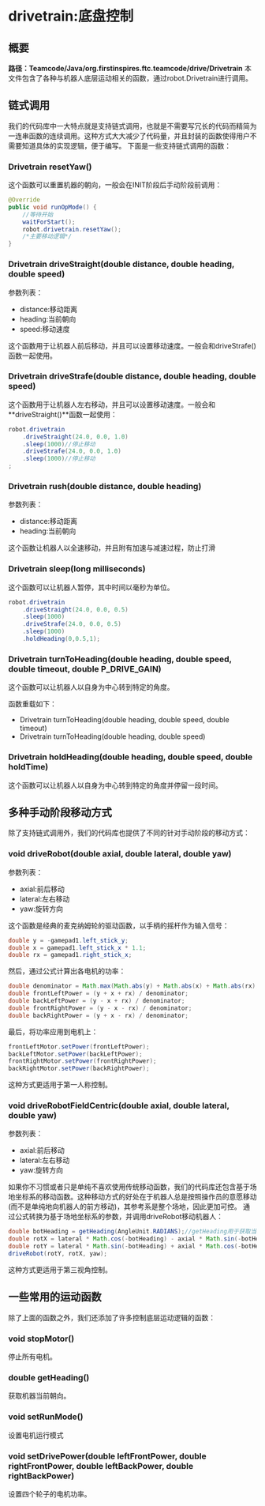 # drivetrain:底盘控制

## 概要
**路径：Teamcode/Java/org.firstinspires.ftc.teamcode/drive/Drivetrain**
本文件包含了各种与机器人底层运动相关的函数，通过robot.Drivetrain进行调用。
## 链式调用
我们的代码库中一大特点就是支持链式调用，也就是不需要写冗长的代码而精简为一连串函数的连续调用。这种方式大大减少了代码量，并且封装的函数使得用户不需要知道具体的实现逻辑，便于编写。
下面是一些支持链式调用的函数：
### Drivetrain resetYaw()
这个函数可以重置机器的朝向，一般会在INIT阶段后手动阶段前调用：
```java
@Override
public void runOpMode() {
    //等待开始
    waitForStart();
    robot.drivetrain.resetYaw();
    /*主要移动逻辑*/
}
```
### Drivetrain driveStraight(double distance, double heading, double speed)
参数列表：
- distance:移动距离
- heading:当前朝向
- speed:移动速度

这个函数用于让机器人前后移动，并且可以设置移动速度。一般会和driveStrafe()函数一起使用。
### Drivetrain driveStrafe(double distance, double heading, double speed)
这个函数用于让机器人左右移动，并且可以设置移动速度。一般会和**driveStraight()**函数一起使用：
```java
robot.drivetrain
    .driveStraight(24.0, 0.0, 1.0)
    .sleep(1000)//停止移动
    .driveStrafe(24.0, 0.0, 1.0)
    .sleep(1000)//停止移动
;
```
### Drivetrain rush(double distance, double heading)
参数列表：
- distance:移动距离
- heading:当前朝向

这个函数让机器人以全速移动，并且附有加速与减速过程，防止打滑
### Drivetrain sleep(long milliseconds)
这个函数可以让机器人暂停，其中时间以毫秒为单位。
```java
robot.drivetrain
    .driveStraight(24.0, 0.0, 0.5)
    .sleep(1000)
    .driveStrafe(24.0, 0.0, 0.5)
    .sleep(1000)
    .holdHeading(0,0.5,1);
```
### Drivetrain turnToHeading(double heading, double speed, double timeout, double P_DRIVE_GAIN)
这个函数可以让机器人以自身为中心转到特定的角度。

函数重载如下：
- Drivetrain turnToHeading(double heading, double speed, double timeout)
- Drivetrain turnToHeading(double heading, double speed)
### Drivetrain holdHeading(double heading, double speed, double holdTime)
这个函数可以让机器人以自身为中心转到特定的角度并停留一段时间。
## 多种手动阶段移动方式
除了支持链式调用外，我们的代码库也提供了不同的针对手动阶段的移动方式：
### void driveRobot(double axial, double lateral, double yaw)
参数列表：
- axial:前后移动
- lateral:左右移动
- yaw:旋转方向

这个函数是经典的麦克纳姆轮的驱动函数，以手柄的摇杆作为输入信号：
```java
double y = -gamepad1.left_stick_y;        
double x = gamepad1.left_stick_x * 1.1;            
double rx = gamepad1.right_stick_x;  
```            
然后，通过公式计算出各电机的功率：
```java
double denominator = Math.max(Math.abs(y) + Math.abs(x) + Math.abs(rx), 1);            
double frontLeftPower = (y + x + rx) / denominator;            
double backLeftPower = (y - x + rx) / denominator;            
double frontRightPower = (y - x - rx) / denominator;            
double backRightPower = (y + x - rx) / denominator;       
```        
最后，将功率应用到电机上：
```java
frontLeftMotor.setPower(frontLeftPower);            
backLeftMotor.setPower(backLeftPower);            
frontRightMotor.setPower(frontRightPower);            
backRightMotor.setPower(backRightPower);   
```
这种方式更适用于第一人称控制。
### void driveRobotFieldCentric(double axial, double lateral, double yaw)
参数列表：
- axial:前后移动
- lateral:左右移动
- yaw:旋转方向

如果你不习惯或者只是单纯不喜欢使用传统移动函数，我们的代码库还包含基于场地坐标系的移动函数。这种移动方式的好处在于机器人总是按照操作员的意愿移动(而不是单纯地向机器人的前方移动)，其参考系是整个场地，因此更加可控。
通过公式转换为基于场地坐标系的参数，并调用driveRobot移动机器人：
```java
double botHeading = getHeading(AngleUnit.RADIANS);//getHeading用于获取当前朝向
double rotX = lateral * Math.cos(-botHeading) - axial * Math.sin(-botHeading);
double rotY = lateral * Math.sin(-botHeading) + axial * Math.cos(-botHeading);
driveRobot(rotY, rotX, yaw);
```
这种方式更适用于第三视角控制。
## 一些常用的运动函数
除了上面的函数之外，我们还添加了许多控制底层运动逻辑的函数：
### void stopMotor()
停止所有电机。
### double getHeading()
获取机器当前朝向。
### void setRunMode()
设置电机运行模式
### void setDrivePower(double leftFrontPower, double rightFrontPower, double leftBackPower, double rightBackPower)
设置四个轮子的电机功率。